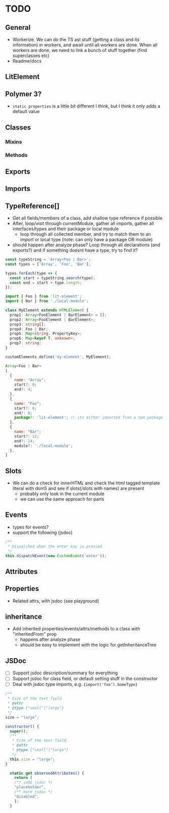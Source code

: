 # TODO

## General

- Workerize. We can do the TS ast stuff (getting a class and its information) in workers, and await until all workers are done. When all workers are done, we need to link a bunch of stuff together (find superclasses etc)
- Readme/docs

## LitElement

## Polymer 3?

- `static properties` is a little bit different I think, but I think it only adds a default value

## Classes

### Mixins

### Methods

## Exports

## Imports

## TypeReference[]

- Get all fields/members of a class, add shallow type reference if possible
- After, loop/visit through currentModule, gather all imports, gather all interfaces/types and their package or local module
  - loop through all collected member, and try to match them to an import or local type (note: can only have a package OR module)
- should happen after analyze phase? Loop through all declarations (and exports?) and if something doesnt have a type, try to find it?

```js
const typeString = 'Array<Foo | Bar>';
const types = ['Array', 'Foo', 'Bar'];

types.forEach(type => {
  const start = typeString.search(type);
  const end = start + type.length;
});
```

```ts
import { Foo } from 'lit-element';
import { Bar } from './local-module';

class MyElement extends HTMLElement {
  prop1: Array<FooElement | BarElement> = [];
  prop2: Array<FooElement | BarElement>;
  prop3: string[];
  prop4: Foo | Bar;
  prop5: Map<string, PropertyKey>;
  prop6: Map<keyof T, unknown>;
  prop7: string;
}

customElements.define('my-element', MyElement);
```

```js
Array<Foo | Bar>
[
  {
    name: "Array";
    start?: 0;
    end?: 4;
  },
  {
    name: "Foo";
    start?: 6;
    end?: 8;
    package?: 'lit-element'; // its either imported from a npm package, or a local module
  },
  {
    name: "Bar";
    start?: 12;
    end?: 14;
    module?: './local-module';
  },
]
```

## Slots

- We can do a check for innerHTML and check the html tagged template literal with dom5 and see if slots(/slots with names) are present
  - probably only look in the current module
  - we can use the same approach for parts

## Events

- types for events?
- support the following (jsdoc)

```js
/**
 * Dispatched when the enter key is pressed
 */
this.dispatchEvent(new CustomEvent('enter'));
```

## Attributes

## Properties

- Related attrs, with jsdoc (see playground)

## inheritance

- Add inherited properties/events/attrs/methods to a class with "inheritedFrom" prop
  - happens after analyze phase
  - should be easy to implement with the logic for getInheritanceTree

## JSDoc

- [ ] Support jsdoc description/summary for everything
- [ ] Support jsdoc for class field, or default setting stuff in the constructor
- [ ] Deal with jsdoc type imports, e.g. `{import('foo').SomeType}`

```js
/**
 * Size of the text field
 * @attr
 * @type {"small"|"large"}
 */
size = "large";

constructor() {
  super();
  /**
   * Size of the text field
   * @attr
   * @type {"small"|"large"}
   */
  this.size = "large";
}
```

```js
  static get observedAttributes() {
    return [
    /** some jsdoc */
    "placeholder",
    /** more jsdoc */
    "disabled",
    ];
  }
```
